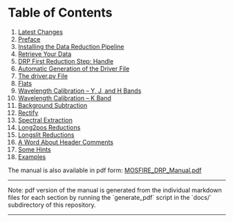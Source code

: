 # Table of Contents

1. [Latest Changes](changes)
2. [Preface](preface)
3. [Installing the Data Reduction Pipeline](installing)
4. [Retrieve Your Data](retrieve)
5. [DRP First Reduction Step: Handle](handle)
6. [Automatic Generation of the Driver File](autodriver)
7. [The driver.py File](driver)
8. [Flats](flats)
9. [Wavelength Calibration – Y, J, and H Bands](wavelengthYJH)
10. [Wavelength Calibration – K Band](wavelengthK)
11. [Background Subtraction](background)
12. [Rectify](rectify)
13. [Spectral Extraction](extract)
14. [Long2pos Reductions](long2pos)
15. [Longslit Reductions](longslit)
16. [A Word About Header Comments](headercomments)
17. [Some Hints](hints)
18. [Examples](example)

The manual is also available in pdf form: [MOSFIRE_DRP_Manual.pdf](MOSFIRE_DRP_Manual.pdf)

<hr>
Note: pdf version of the manual is generated from the individual markdown files for each section by running the `generate_pdf` script in the `docs/` subdirectory of this repository.
<hr>
